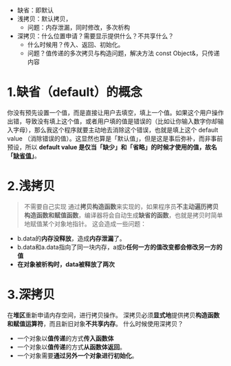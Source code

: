 * 缺省：即默认
* 浅拷贝：默认拷贝，
	* 问题：内存泄漏，同时修改，多次析构
* 深拷贝：什么位置申请？需要显示提供什么？不共享什么？
	* 什么时候用？传入、返回、初始化。
	* 问题？值传递的多次拷贝与构造问题，解决方法 const Object&，只传递内容
# 1.缺省（default）的概念 
你没有预先设置一个值，而是直接让用户去填空，填上一个值。如果这个用户操作出错，导致没有填上这个值，或者用户填的值是错误的（比如让你输入数字你却输入字母），那么我这个程序就要主动地去消除这个错误，也就是填上这个 default value （消除错误的值）。这显然也算是「默认值」，但是这是事后弥补，而非事前预设，所以 **default value 是仅当「缺少」和「省略」的时候才使用的值，故名「[缺省值](https://www.zhihu.com/search?q=%E7%BC%BA%E7%9C%81%E5%80%BC&search_source=Entity&hybrid_search_source=Entity&hybrid_search_extra=%7B%22sourceType%22%3A%22answer%22%2C%22sourceId%22%3A2657914261%7D)」**。

# 2.浅拷贝
> 不需要自己实现
通过**拷贝构造函数**来实现的，如果程序员**不主动遍历拷贝构造函数和赋值函数**，编译器将会自动生成**缺省的函数**，也就是拷贝时简单地赋值某个对象地指针。
这会造成一些问题：
* b.data的**内存没释放**，造成**内存泄漏**了。
* b.data和a.data指向了同一块内存，a或b**任何一方的值改变都会修改另一方的值**
* **在对象被析构时，data被释放了两次**


# 3.深拷贝
在**堆区**重新申请内存空间，进行拷贝操作。
深拷贝必须**显式地**提供拷贝**构造函数和赋值运算符**，而且新旧对象**不共享内存**。
什么时候使用深拷贝？
* 一个对象以**值传递**的方式**传入函数体**
* 一个对象以**值传递**的方式**从函数体返回**。
* 一个对象需要**通过另外一个对象进行初始化**。




